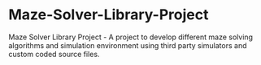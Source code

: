 # Maze-Solver-Library-Project
Maze Solver Library Project - A project to develop different maze solving algorithms and simulation environment using third party simulators and custom coded source files.
